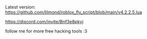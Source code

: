 Latest version: https://github.com/lilmond/roblox_fly_script/blob/main/v4.2.2.5.lua

https://discord.com/invite/Bnf3e8pkyj

follow me for more free hacking tools :3
